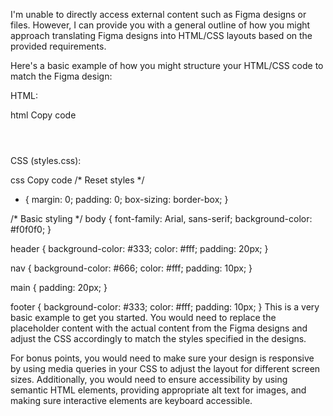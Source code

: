  I'm unable to directly access external content such as Figma designs or files. However, I can provide you with a general outline of how you might approach translating Figma designs into HTML/CSS layouts based on the provided requirements.

Here's a basic example of how you might structure your HTML/CSS code to match the Figma design:

HTML:

html
Copy code
<!DOCTYPE html>
<html lang="en">
<head>
    <meta charset="UTF-8">
    <meta name="viewport" content="width=device-width, initial-scale=1.0">
    <title>Responsive and Accessible Design</title>
    <link rel="stylesheet" href="styles.css">
</head>
<body>
    <header>
        <!-- Header content here -->
    </header>
    <nav>
        <!-- Navigation content here -->
    </nav>
    <main>
        <!-- Main content here -->
    </main>
    <footer>
        <!-- Footer content here -->
    </footer>
</body>
</html>
CSS (styles.css):

css
Copy code
/* Reset styles */
* {
    margin: 0;
    padding: 0;
    box-sizing: border-box;
}

/* Basic styling */
body {
    font-family: Arial, sans-serif;
    background-color: #f0f0f0;
}

header {
    background-color: #333;
    color: #fff;
    padding: 20px;
}

nav {
    background-color: #666;
    color: #fff;
    padding: 10px;
}

main {
    padding: 20px;
}

footer {
    background-color: #333;
    color: #fff;
    padding: 10px;
}
This is a very basic example to get you started. You would need to replace the placeholder content with the actual content from the Figma designs and adjust the CSS accordingly to match the styles specified in the designs.

For bonus points, you would need to make sure your design is responsive by using media queries in your CSS to adjust the layout for different screen sizes. Additionally, you would need to ensure accessibility by using semantic HTML elements, providing appropriate alt text for images, and making sure interactive elements are keyboard accessible.





